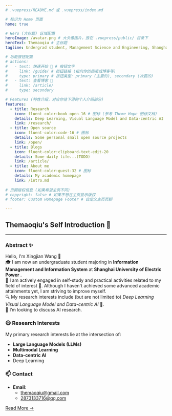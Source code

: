 ```yaml
---
# .vuepress/README.md 或 .vuepress/index.md

# 标识为 Home 页面
home: true

# Hero (大标题) 区域配置
heroImage: /avatar.png # 大头像图片，放在 .vuepress/public/ 目录下
heroText: Themaoqiu # 主标题
tagline: Undergrad student, Management Science and Engineering, Shanghai University of Electric Power # 副标题

# 功能按钮配置
# actions:
#   - text: 快速开始 🚀 # 按钮文字
#     link: /guide/ # 按钮链接 (指向你的指南或博客等)
#     type: primary # 按钮类型: primary (主要的), secondary (次要的)
#   - text: 查看博客 📄
#     link: /article/
#     type: secondary

# Features (特性介绍，对应你往下滑的个人介绍部分)
features:
  - title: Research
    icon: fluent-color:book-open-16 # 图标 (参考 Theme Hope 图标文档)
    details: Deep Learning, Visual Language Model and Data-centric AI
    link: /research/
  - title: Open source
    icon: fluent-color:code-16 # 图标
    details: Some personal small open source projects
    link: /open/
  - title: Blogs
    icon: fluent-color:clipboard-text-edit-20
    details: Some daily life...(TODO)
    link: /article/
  - title: About me
    icon: fluent-color:guest-32 # 图标
    details: My academic homepage
    link: /intro.md
  
# 页脚版权信息 (如果希望主页不同)
# copyright: false # 如果不想在主页显示版权
# footer: Custom Homepage Footer # 自定义主页页脚

---
```


## Themaoqiu's Self Introduction 🌟
--- 
### Abstract ✨  
Hello, I'm Xingjian Wang 👋  
🎓 I am now an undergraduate student majoring in **Information Management and Information System** at **Shanghai University of Electric Power** .  
💪 I am actively engaged in self-study and practical activities related to my field of interest 🚀. Although I haven't achieved some advanced academic attainments yet, I am striving to improve myself.  
🔍 My research interests include (but are not limited to) *Deep Learning Visual Language Model and Data-centric AI* 🤖.  
👯 I’m looking to discuss AI research.

### 😄 Research Interests

My primary research interests lie at the intersection of:
-   **Large Language Models (LLMs)**
-   **Multimodal Learning**
-   **Data-centric AI**
-   Deep Learning

### 📫 Contact
- **Email**: 
  - themaoqiu@gmail.com
  - 2873133716@qq.com

[Read More →](/intro.md) 